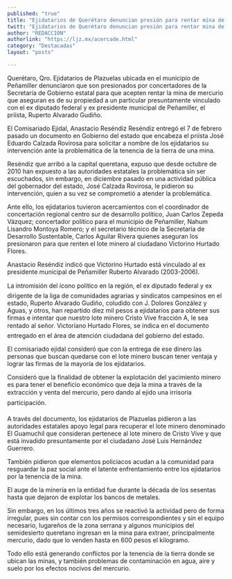```yaml
---
published: "true"
title: "Ejidatarios de Querétaro denuncian presión para rentar mina de mercurio"
twitt: "Ejidatarios de Querétaro denuncian presión para rentar mina de mercurio"
author: "REDACCION"
authorlink: "https://ljz.mx/acercade.html"
category: "Destacadas"
layout: "posts"

---
```



  Querétaro, Qro. Ejidatarios de Plazuelas ubicada en el municipio de Peñamiller denunciaron que son presionados por concertadores de la Secretaría de Gobierno estatal para que acepten rentar la mina de mercurio que aseguran es de su propiedad a un particular presuntamente vinculado con el ex diputado federal y ex presidente municipal de Peñamiller, el priísta, Ruperto Alvarado Gudiño.



  El Comisariado Ejidal, Anastacio Reséndiz Reséndiz entregó el 7 de febrero pasado un documento en Gobierno del estado que encabeza el priísta José Eduardo Calzada Rovirosa para solicitar a nombre de los ejidatarios su intervención ante la problemática de la tenencia de la tierra de una mina.



  Reséndiz que arribó a la capital queretana, expuso que desde octubre de 2010 han expuesto a las autoridades estatales la problemática sin ser escuchados, sin embargo, en diciembre pasado en una actividad pública del gobernador del estado, José Calzada Rovirosa, le pidieron su intervención, quien a su vez se comprometió a atender la problemática.



  Ante ello, los ejidatarios tuvieron acercamientos con el coordinador de concertación regional centro sur de desarrollo político, Juan Carlos Zepeda Vázquez; concertador político para el municipio de Peñamiller, Nahum Lisandro Montoya Romero; y el secretario técnico de la Secretaría de Desarrollo Sustentable, Carlos Aguilar Rivera quienes aseguran los presionaron para que renten el lote minero al ciudadano Victorino Hurtado Flores.



  Anastacio Reséndiz indicó que Victorino Hurtado está vinculado al ex presidente municipal de Peñamiller Ruberto Alvarado (2003-2006).



  La intromisión del ícono político en la región, el ex diputado federal y ex dirigente de la liga de comunidades agrarias y sindicatos campesinos en el estado, Ruperto Alvarado Gudiño, coludido con J. Dolores González y Aguas, y otros, han repartido diez mil pesos a ejidatarios para obtener sus firmas e intentar que nuestro lote minero Cristo Vive fracción A, le sea rentado al señor. Victoriano Hurtado Flores, se indica en el documento entregado en el área de atención ciudadana del gobierno del estado.



  El comisariado ejidal consideró que con la entrega de ese dinero las personas que buscan quedarse con el lote minero buscan tener ventaja y lograr las firmas de la mayoría de los ejidatarios.



  Consideró que la finalidad de obtener la explotación del yacimiento minero es para tener el beneficio económico que deja la mina a través de la extracción y venta del mercurio, pero dando al ejido una irrisoria participación.



  A través del documento, los ejidatarios de Plazuelas pidieron a las autoridades estatales apoyo legal para recuperar el lote minero denominado El Guamuchil que consideran pertenece al lote minero de Cristo Vive y que está invadido presuntamente por el ciudadano José Luis Hernández Guerrero.



  También pidieron que elementos policiacos acudan a la comunidad para resguardar la paz social ante el latente enfrentamiento entre los ejidatarios por la tenencia de la mina.



  El auge de la minería en la entidad fue durante la década de los sesentas hasta que dejaron de explotar los bancos de metales.



  Sin embargo, en los últimos tres años se reactivó la actividad pero de forma irregular, pues sin contar con los permisos correspondientes y sin el equipo necesario, lugareños de la zona serrana y algunos municipios del semidesierto queretano ingresan en la mina para extraer, principalmente mercurio, dado que lo venden hasta en 600 pesos el kilogramo.



  Todo ello está generando conflictos por la tenencia de la tierra donde se ubican las minas, y también problemas de contaminación en agua, aire y suelo por los efectos nocivos del mercurio.

